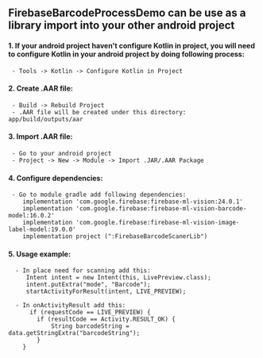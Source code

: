 ## FirebaseBarcodeProcessDemo can be use as a library import into your other android project
  #### 1. If your android project haven't configure Kotlin in project, you will need to configure Kotlin in your android project by doing following process:
     - Tools -> Kotlin -> Configure Kotlin in Project
  #### 2. Create .AAR file:
     - Build -> Rebuild Project
     - .AAR file will be created under this directory: app/build/outputs/aar 
  #### 3. Import .AAR file:
     - Go to your android project
     - Project -> New -> Module -> Import .JAR/.AAR Package
  #### 4. Configure dependencies:
     - Go to module gradle add following dependencies:
        implementation 'com.google.firebase:firebase-ml-vision:24.0.1'
        implementation 'com.google.firebase:firebase-ml-vision-barcode-model:16.0.2'
        implementation 'com.google.firebase:firebase-ml-vision-image-label-model:19.0.0'
        implementation project (":FirebaseBarcodeScanerLib")
  #### 5. Usage example:
      - In place need for scanning add this:
         Intent intent = new Intent(this, LivePreview.class);
         intent.putExtra("mode", "Barcode");
         startActivityForResult(intent, LIVE_PREVIEW);
         
      - In onActivityResult add this:
          if (requestCode == LIVE_PREVIEW) {
            if (resultCode == Activity.RESULT_OK) {
                String barcodeString = data.getStringExtra("barcodeString");
            }
        }
     
    
